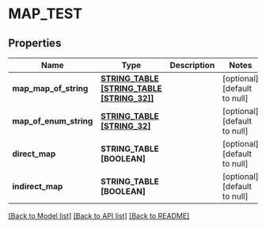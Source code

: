 # MAP_TEST

## Properties
Name | Type | Description | Notes
------------ | ------------- | ------------- | -------------
**map_map_of_string** | [**STRING_TABLE [STRING_TABLE [STRING_32]]**](STRING_TABLE.md) |  | [optional] [default to null]
**map_of_enum_string** | [**STRING_TABLE [STRING_32]**](STRING_32.md) |  | [optional] [default to null]
**direct_map** | **STRING_TABLE [BOOLEAN]** |  | [optional] [default to null]
**indirect_map** | **STRING_TABLE [BOOLEAN]** |  | [optional] [default to null]

[[Back to Model list]](../README.md#documentation-for-models) [[Back to API list]](../README.md#documentation-for-api-endpoints) [[Back to README]](../README.md)


